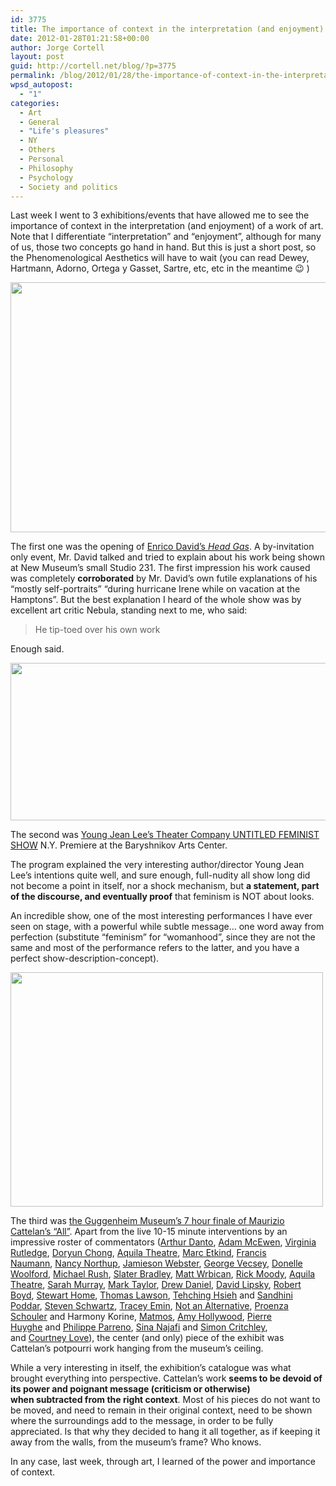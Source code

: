 ```yaml
---
id: 3775
title: The importance of context in the interpretation (and enjoyment) of a work of art
date: 2012-01-28T01:21:58+00:00
author: Jorge Cortell
layout: post
guid: http://cortell.net/blog/?p=3775
permalink: /blog/2012/01/28/the-importance-of-context-in-the-interpretation-and-enjoyment-of-a-work-of-art/
wpsd_autopost:
  - "1"
categories:
  - Art
  - General
  - "Life's pleasures"
  - NY
  - Others
  - Personal
  - Philosophy
  - Psychology
  - Society and politics
---
```

Last week I went to 3 exhibitions/events that have allowed me to see the importance of context in the interpretation (and enjoyment) of a work of art. Note that I differentiate &#8220;interpretation&#8221; and &#8220;enjoyment&#8221;, although for many of us, those two concepts go hand in hand. But this is just a short post, so the Phenomenological Aesthetics will have to wait (you can read Dewey, Hartmann, Adorno, Ortega y Gasset, Sartre, etc, etc in the meantime 😉 )

<img class="aligncenter" title="Enrico David" src="http://www.globalgraphica.com/wp-content/uploads/2012/01/head-gas-enrico-david-new-museum-new-york-city-artists-2012-2.jpg" alt="" width="535" height="400" />

The first one was the opening of <a title="http://www.newmuseum.org/exhibitions/456" href="http://www.newmuseum.org/exhibitions/456" target="_blank">Enrico David&#8217;s <em>Head Gas</em></a>. A by-invitation only event, Mr. David talked and tried to explain about his work being shown at New Museum&#8217;s small Studio 231. The first impression his work caused was completely **corroborated** by Mr. David&#8217;s own futile explanations of his &#8220;mostly self-portraits&#8221; &#8220;during hurricane Irene while on vacation at the Hamptons&#8221;. But the best explanation I heard of the whole show was by excellent art critic Nebula, standing next to me, who said:

> He tip-toed over his own work

Enough said.

<p style="text-align: center">
  <img class="aligncenter" title="Untitled" src="http://www.bacnyc.org/images/uploads/LgEvent_YJLUTFS_02.jpg" alt="" width="620" height="252" />
</p>

The second was <a title="http://www.bacnyc.org/events/performances/yjl" href="http://www.bacnyc.org/events/performances/yjl" target="_blank">Young Jean Lee&#8217;s Theater Company UNTITLED FEMINIST SHOW</a> N.Y. Premiere at the Baryshnikov Arts Center.

The program explained the very interesting author/director Young Jean Lee&#8217;s intentions quite well, and sure enough, full-nudity all show long did not become a point in itself, nor a shock mechanism, but **a statement, part of the discourse, and eventually proof** that feminism is NOT about looks.

An incredible show, one of the most interesting performances I have ever seen on stage, with a powerful while subtle message&#8230; one word away from perfection (substitute &#8220;feminism&#8221; for &#8220;womanhood&#8221;, since they are not the same and most of the performance refers to the latter, and you have a perfect show-description-concept).

<img class="aligncenter" title="Cattelan" src="https://lh4.googleusercontent.com/-IOlQ27A-ygI/TxuWZYD3-TI/AAAAAAAAANQ/3XwdkOjAyfA/w500-h375-k/20120121_233608.jpg" alt="" width="500" height="375" />

The third was <a title="http://www.guggenheim.org/new-york/press-room/news/4430-the-guggenheim-organizes-seven-hour-finale-for-maurizio-cattelan-all-" href="http://www.guggenheim.org/new-york/press-room/news/4430-the-guggenheim-organizes-seven-hour-finale-for-maurizio-cattelan-all-" target="_blank">the Guggenheim Museum&#8217;s 7 hour finale of Maurizio Cattelan&#8217;s &#8220;All&#8221;</a>. Apart from the live 10-15 minute interventions by an impressive roster of commentators ([Arthur Danto](http://www.guggenheim.org/new-york/press-room/news/4434#Danto ""), [Adam McEwen](http://www.guggenheim.org/new-york/press-room/news/4434#McEwen ""), [Virginia Rutledge](http://www.guggenheim.org/new-york/press-room/news/4434#Rutledge ""), [Doryun Chong](http://www.guggenheim.org/new-york/press-room/news/4434#Chong ""), [Aquila Theatre](http://www.guggenheim.org/new-york/press-room/news/4434#Aquila ""), [Marc Etkind](http://www.guggenheim.org/new-york/press-room/news/4434#Etkind ""), [Francis Naumann](http://www.guggenheim.org/new-york/press-room/news/4434#Naumann ""), [Nancy Northup](http://www.guggenheim.org/new-york/press-room/news/4434#Northup ""), [Jamieson Webster](http://www.guggenheim.org/new-york/press-room/news/4434#Webster ""), [George Vecsey](http://www.guggenheim.org/new-york/press-room/news/4434#Vecsey ""), [Donelle Woolford](http://www.guggenheim.org/new-york/press-room/news/4434#Woolford ""), [Michael Rush](http://www.guggenheim.org/new-york/press-room/news/4434#Rush ""), [Slater Bradley](http://www.guggenheim.org/new-york/press-room/news/4434#Bradley ""), [Matt Wrbican](http://www.guggenheim.org/new-york/press-room/news/4434#Wrbican ""), [Rick Moody](http://www.guggenheim.org/new-york/press-room/news/4434#Moody ""), [Aquila Theatre](http://www.guggenheim.org/new-york/press-room/news/4434#Aquila ""), [Sarah Murray](http://www.guggenheim.org/new-york/press-room/news/4434#Murray ""), [Mark Taylor](http://www.guggenheim.org/new-york/press-room/news/4434#Taylor ""), [Drew Daniel](http://www.guggenheim.org/new-york/press-room/news/4434#Daniel ""), [David Lipsky](http://www.guggenheim.org/new-york/press-room/news/4434#Lipsky ""), [Robert Boyd](http://www.guggenheim.org/new-york/press-room/news/4434#Boyd ""), [Stewart Home](http://www.guggenheim.org/new-york/press-room/news/4434#Home ""), [Thomas Lawson](http://www.guggenheim.org/new-york/press-room/news/4434#Lawson ""), [Tehching Hsieh](http://www.guggenheim.org/new-york/press-room/news/4434#Hsieh "") and [Sandhini Poddar](http://www.guggenheim.org/new-york/press-room/news/4434#Poddar ""), [Steven Schwartz](http://www.guggenheim.org/new-york/press-room/news/4434#Schwartz ""), [Tracey Emin](http://www.guggenheim.org/new-york/press-room/news/4434#Emin ""), [Not an Alternative](http://www.guggenheim.org/new-york/press-room/news/4434#NotanAlternative ""), [Proenza Schouler](http://www.guggenheim.org/new-york/press-room/news/4434#ProenzaSchouler "") and Harmony Korine, [Matmos](http://www.guggenheim.org/new-york/press-room/news/4434#Matmos ""), [Amy Hollywood](http://www.guggenheim.org/new-york/press-room/news/4434#Hollywood ""), [Pierre Huyghe](http://www.guggenheim.org/new-york/press-room/news/4434#Huyghe "") and [Philippe Parreno](http://www.guggenheim.org/new-york/press-room/news/4434#Parreno ""), [Sina Najafi](http://www.guggenheim.org/new-york/press-room/news/4434#Najafi "") and [Simon Critchley](http://www.guggenheim.org/new-york/press-room/news/4434#Critchley ""), and [Courtney Love](http://www.guggenheim.org/new-york/press-room/news/4434#Love "")), the center (and only) piece of the exhibit was Cattelan&#8217;s potpourri work hanging from the museum&#8217;s ceiling.

While a very interesting in itself, the exhibition&#8217;s catalogue was what brought everything into perspective. Cattelan&#8217;s work **seems to be devoid of its power and poignant message (criticism or otherwise) when subtracted from the right context**. Most of his pieces do not want to be moved, and need to remain in their original context, need to be shown where the surroundings add to the message, in order to be fully appreciated. Is that why they decided to hang it all together, as if keeping it away from the walls, from the museum&#8217;s frame? Who knows.

In any case, last week, through art, I learned of the power and importance of context.